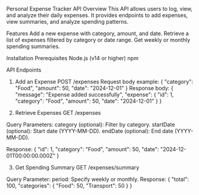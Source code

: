 Personal Expense Tracker API
Overview
This API allows users to log, view, and analyze their daily expenses. It provides endpoints to add expenses, view summaries, and analyze spending patterns.

Features
Add a new expense with category, amount, and date.
Retrieve a list of expenses filtered by category or date range.
Get weekly or monthly spending summaries.

Installation
Prerequisites
Node.js (v14 or higher)
npm

API Endpoints
1. Add an Expense
POST /expenses
Request body example:
{
  "category": "Food",
  "amount": 50,
  "date": "2024-12-01"
}
Response body:
{
  "message": "Expense added successfully",
  "expense": {
    "id": 1,
    "category": "Food",
    "amount": 50,
    "date": "2024-12-01"
  }
}



2. Retrieve Expenses
GET /expenses

Query Parameters:
category (optional): Filter by category.
startDate (optional): Start date (YYYY-MM-DD).
endDate (optional): End date (YYYY-MM-DD).

Response:
  {
        "id": 1,
        "category": "Food",
        "amount": 50,
        "date": "2024-12-01T00:00:00.000Z"
    }

3. Get Spending Summary
GET /expenses/summary

Query Parameter:
period: Specify weekly or monthly.
Response:
{
  "total": 100,
  "categories": {
    "Food": 50,
    "Transport": 50
  }
}

